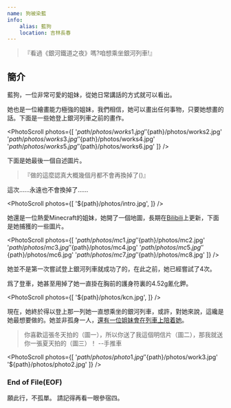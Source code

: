 ```yaml
---
name: 狗被染藍
info:
    alias: 藍狗
    location: 吉林長春
---
```


>『看過《銀河鐵道之夜》嗎?咱想乘坐銀河列車!』

## 簡介


藍狗，一位非常可愛的姐妹，從她日常講話的方式就可以看出。

她也是一位繪畫能力極強的姐妹，我們相信，她可以畫出任何事物，只要她想畫的話。下面是一些她登上銀河列車之前的畫作。

<PhotoScroll photos={[
    '${path}/photos/works1.jpg'
    '${path}/photos/works2.jpg'
    '${path}/photos/works3.jpg'
    '${path}/photos/works4.jpg'
    '${path}/photos/works5.jpg'
    '${path}/photos/works6.jpg'
]} />

下面是她最後一個自述圖片。

> 『做的這麼認真大概幾個月都不會再換掉了()』

這次......永遠也不會換掉了......

<PhotoScroll photos={[ '${path}/photos/intro.jpg', ]} />

她還是一位熱愛Minecraft的姐妹，她開了一個地圖，長期在[Bilibili](https://space.bilibili.com/2119605209)上更新，下面是她捕獲的一些圖片。

<PhotoScroll photos={[
    '${path}/photos/mc1.jpg'
    '${path}/photos/mc2.jpg'
    '${path}/photos/mc3.jpg'
    '${path}/photos/mc4.jpg'
    '${path}/photos/mc5.jpg'
    '${path}/photos/mc6.jpg'
    '${path}/photos/mc7.jpg'
    '${path}/photos/mc8.jpg'
]} />


她並不是第一次嘗試登上銀河列車就成功了的，在此之前，她已經嘗試了4次。

爲了登車，她甚至用掉了她一直掛在胸前的護身符裏的4.52g氰化鉀。

<PhotoScroll photos={[ '${path}/photos/kcn.jpg', ]} />

現在，她終於得以登上那一列她一直想乘坐的銀河列車，或許，對她來說，這纔是她最想要做的。她並非孤身一人，[還有一位姐妹會在列車上陪着她](https://www.one-among.us/profile/Anilovr)。

> 你喜歡這張冬天拍的（圖一），所以你送了我這個明信片（圖二），那我就送你一張夏天拍的（圖三）！ --手推車

<PhotoScroll photos={[
    '${path}/photos/photo1.jpg'
    '${path}/photos/work3.jpg'
    '${path}/photos/photo2.jpg'
]} />

### End of File(EOF)

願此行，不孤單。
請記得再看一眼參宿四。
